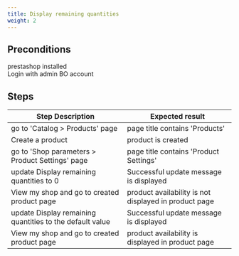 ```yaml
---
title: Display remaining quantities
weight: 2
---
```


## Preconditions

prestashop installed\
Login with admin BO account
## Steps
| Step Description | Expected result |
| ----- | ----- |
| go to 'Catalog > Products' page | page title contains 'Products' |
| Create a product | product is created |
| go to 'Shop parameters > Product Settings' page | page title contains 'Product Settings' |
| update Display remaining quantities to 0 | Successful update message is displayed |
| View my shop and go to created product page | product availability is not displayed in product page |
| update Display remaining quantities to the default value | Successful update message is displayed |
| View my shop and go to created product page | product availability is displayed in product page |
